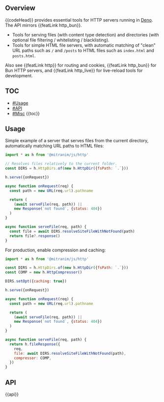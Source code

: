 ## Overview

{{codeHead}} provides essential tools for HTTP servers running in [Deno](https://deno.land). The API mirrors {{featLink http_bun}}.

* Tools for serving files (with content type detection) and directories (with optional file filtering / whitelisting / blacklisting).
* Tools for simple HTML file servers, with automatic matching of "clean" URL paths such as `/` and `/posts` to HTML files such as `index.html` and `posts.html`.

Also see {{featLink http}} for routing and cookies, {{featLink http_bun}} for Bun HTTP servers, and {{featLink http_live}} for live-reload tools for development.

## TOC

* [#Usage](#usage)
* [#API](#api)
* [#Misc](#misc)
{{toc}}

## Usage

Simple example of a server that serves files from the current directory, automatically matching URL paths to HTML files:

```js
import * as h from '@mitranim/js/http'

// Resolves files relatively to the current folder.
const DIRS = h.HttpDirs.of(new h.HttpDir({fsPath: `.`}))

h.serve({onRequest})

async function onRequest(req) {
  const path = new URL(req.url).pathname

  return (
    (await serveFile(req, path)) ||
    new Response(`not found`, {status: 404})
  )
}

async function serveFile(req, path) {
  const file = await DIRS.resolveSiteFileWithNotFound(path)
  return file?.response()
}
```

For production, enable compression and caching:

```js
import * as h from '@mitranim/js/http'

const DIRS = h.HttpDirs.of(new h.HttpDir({fsPath: `.`}))
const COMP = new h.HttpCompressor()

DIRS.setOpt({caching: true})

h.serve({onRequest})

async function onRequest(req) {
  const path = new URL(req.url).pathname

  return (
    (await serveFile(req, path)) ||
    new Response(`not found`, {status: 404})
  )
}

async function serveFile(req, path) {
  return h.fileResponse({
    req,
    file: await DIRS.resolveSiteFileWithNotFound(path),
    compressor: COMP,
  })
}
```

## API

{{api}}
